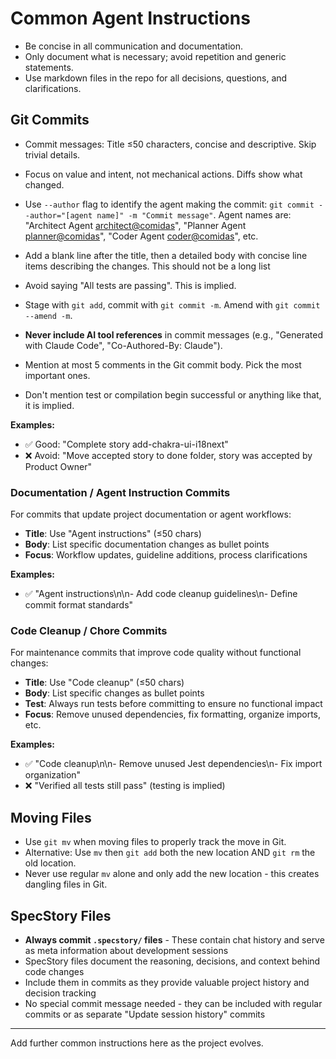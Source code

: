 # Common Agent Instructions

- Be concise in all communication and documentation.
- Only document what is necessary; avoid repetition and generic statements.
- Use markdown files in the repo for all decisions, questions, and clarifications.

## Git Commits

- Commit messages: Title ≤50 characters, concise and descriptive. Skip trivial details.
- Focus on value and intent, not mechanical actions. Diffs show what changed.

- Use `--author` flag to identify the agent making the commit: `git commit --author="[agent name]" -m "Commit message"`. Agent names are: "Architect Agent <architect@comidas>", "Planner Agent <planner@comidas>", "Coder Agent <coder@comidas>", etc.
- Add a blank line after the title, then a detailed body with concise line items describing the changes. This should not be a long list
- Avoid saying "All tests are passing". This is implied.
- Stage with `git add`, commit with `git commit -m`. Amend with `git commit --amend -m`.
- **Never include AI tool references** in commit messages (e.g., "Generated with Claude Code", "Co-Authored-By: Claude").
- Mention at most 5 comments in the Git commit body. Pick the most important ones.
- Don't mention test or compilation begin successful or anything like that, it is implied.

**Examples:**
- ✅ Good: "Complete story add-chakra-ui-i18next"
- ❌ Avoid: "Move accepted story to done folder, story was accepted by Product Owner"

### Documentation / Agent Instruction Commits

For commits that update project documentation or agent workflows:
- **Title**: Use "Agent instructions" (≤50 chars)
- **Body**: List specific documentation changes as bullet points
- **Focus**: Workflow updates, guideline additions, process clarifications

**Examples:**
- ✅ "Agent instructions\n\n- Add code cleanup guidelines\n- Define commit format standards"


### Code Cleanup / Chore Commits

For maintenance commits that improve code quality without functional changes:
- **Title**: Use "Code cleanup" (≤50 chars)
- **Body**: List specific changes as bullet points
- **Test**: Always run tests before committing to ensure no functional impact
- **Focus**: Remove unused dependencies, fix formatting, organize imports, etc.

**Examples:**
- ✅ "Code cleanup\n\n- Remove unused Jest dependencies\n- Fix import organization"
- ❌ "Verified all tests still pass" (testing is implied)

## Moving Files

- Use `git mv` when moving files to properly track the move in Git.
- Alternative: Use `mv` then `git add` both the new location AND `git rm` the old location.
- Never use regular `mv` alone and only add the new location - this creates dangling files in Git.

## SpecStory Files

- **Always commit `.specstory/` files** - These contain chat history and serve as meta information about development sessions
- SpecStory files document the reasoning, decisions, and context behind code changes
- Include them in commits as they provide valuable project history and decision tracking
- No special commit message needed - they can be included with regular commits or as separate "Update session history" commits

---

Add further common instructions here as the project evolves.

